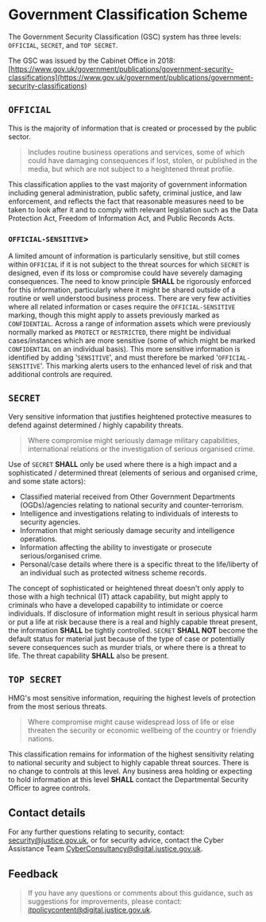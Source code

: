 # Government Classification Scheme

The Government Security Classification \(GSC\) system has three levels: `OFFICIAL`, `SECRET`, and `TOP SECRET`.

The GSC was issued by the Cabinet Office in 2018: [https://www.gov.uk/government/publications/government-security-classifications](https://www.gov.uk/government/publications/government-security-classifications)

## `OFFICIAL`

This is the majority of information that is created or processed by the public sector.

> Includes routine business operations and services, some of which could have damaging consequences if lost, stolen, or published in the media, but which are not subject to a heightened threat profile.

This classification applies to the vast majority of government information including general administration, public safety, criminal justice, and law enforcement, and reflects the fact that reasonable measures need to be taken to look after it and to comply with relevant legislation such as the Data Protection Act, Freedom of Information Act, and Public Records Acts.

### `OFFICIAL-SENSITIVE`\>

A limited amount of information is particularly sensitive, but still comes within `OFFICIAL` if it is not subject to the threat sources for which `SECRET` is designed, even if its loss or compromise could have severely damaging consequences. The need to know principle **SHALL** be rigorously enforced for this information, particularly where it might be shared outside of a routine or well understood business process. There are very few activities where all related information or cases require the `OFFICIAL-SENSITIVE` marking, though this might apply to assets previously marked as `CONFIDENTIAL`. Across a range of information assets which were previously normally marked as `PROTECT` or `RESTRICTED`, there might be individual cases/instances which are more sensitive \(some of which might be marked `CONFIDENTIAL` on an individual basis\). This more sensitive information is identified by adding '`SENSITIVE`', and must therefore be marked '`OFFICIAL-SENSITIVE`'. This marking alerts users to the enhanced level of risk and that additional controls are required.

## `SECRET`

Very sensitive information that justifies heightened protective measures to defend against determined / highly capability threats.

> Where compromise might seriously damage military capabilities, international relations or the investigation of serious organised crime.

Use of `SECRET` **SHALL** only be used where there is a high impact and a sophisticated / determined threat \(elements of serious and organised crime, and some state actors\):

-   Classified material received from Other Government Departments \(OGDs\)/agencies relating to national security and counter-terrorism.
-   Intelligence and investigations relating to individuals of interests to security agencies.
-   Information that might seriously damage security and intelligence operations.
-   Information affecting the ability to investigate or prosecute serious/organised crime.
-   Personal/case details where there is a specific threat to the life/liberty of an individual such as protected witness scheme records.

The concept of sophisticated or heightened threat doesn't only apply to those with a high technical \(IT\) attack capability, but might apply to criminals who have a developed capability to intimidate or coerce individuals. If disclosure of information might result in serious physical harm or put a life at risk because there is a real and highly capable threat present, the information **SHALL** be tightly controlled. `SECRET` **SHALL NOT** become the default status for material just because of the type of case or potentially severe consequences such as murder trials, or where there is a threat to life. The threat capability **SHALL** also be present.

## `TOP SECRET`

HMG's most sensitive information, requiring the highest levels of protection from the most serious threats.

> Where compromise might cause widespread loss of life or else threaten the security or economic wellbeing of the country or friendly nations.

This classification remains for information of the highest sensitivity relating to national security and subject to highly capable threat sources. There is no change to controls at this level. Any business area holding or expecting to hold information at this level **SHALL** contact the Departmental Security Officer to agree controls.

## Contact details

For any further questions relating to security, contact: [security@justice.gov.uk](mailto:security@justice.gov.uk), or for security advice, contact the Cyber Assistance Team [CyberConsultancy@digital.justice.gov.uk](mailto:CyberConsultancy@digital.justice.gov.uk).

## Feedback

> If you have any questions or comments about this guidance, such as suggestions for improvements, please contact: [itpolicycontent@digital.justice.gov.uk](mailto:itpolicycontent@digital.justice.gov.uk).

